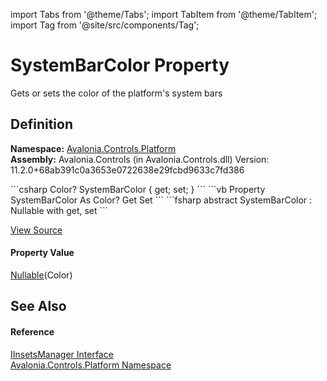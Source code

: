 import Tabs from '@theme/Tabs'; 
import TabItem from '@theme/TabItem'; 
import Tag from '@site/src/components/Tag'; 

# SystemBarColor Property


Gets or sets the color of the platform's system bars



## Definition
**Namespace:** <a href="N_Avalonia_Controls_Platform">Avalonia.Controls.Platform</a>  
**Assembly:** Avalonia.Controls (in Avalonia.Controls.dll) Version: 11.2.0+68ab391c0a3653e0722638e29fcbd9633c7fd386

<Tabs groupId="api-code-preview">
<TabItem value="csharp" label="C#">
```csharp
Color? SystemBarColor { get; set; }
```
</TabItem>
<TabItem value="vb" label="VB">
```vb
Property SystemBarColor As Color?
	Get
	Set
```
</TabItem>
<TabItem value="fsharp" label="F#">
```fsharp
abstract SystemBarColor : Nullable<Color> with get, set
```
</TabItem>
</Tabs>



<a href="https://github.com/AvaloniaUI/Avalonia/tree/master/srcAvalonia.Controls/Platform/IInsetsManager.cs" title="View the source code">View Source</a>



#### Property Value
<a href="https://learn.microsoft.com/dotnet/api/system.nullable-1" target="_blank" rel="noopener noreferrer">Nullable</a>(Color)

## See Also


#### Reference
<a href="T_Avalonia_Controls_Platform_IInsetsManager">IInsetsManager Interface</a>  
<a href="N_Avalonia_Controls_Platform">Avalonia.Controls.Platform Namespace</a>  
